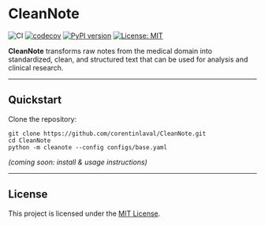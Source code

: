 # CleanNote

![CI](https://github.com/corentinlaval/CleanNote/actions/workflows/ci.yml/badge.svg?branch=main)
[![codecov](https://codecov.io/gh/corentinlaval/CleanNote/branch/main/graph/badge.svg?branch=main)](https://codecov.io/gh/corentinlaval/CleanNote)
[![PyPI version](https://img.shields.io/pypi/v/cleanote.svg)](https://pypi.org/project/cleanote/)
[![License: MIT](https://img.shields.io/badge/License-MIT-yellow.svg)](LICENSE)  


**CleanNote** transforms raw notes from the medical domain into standardized, clean, and structured text that can be used for analysis and clinical research.  

---

## Quickstart  

Clone the repository:  

```
git clone https://github.com/corentinlaval/CleanNote.git
cd CleanNote
python -m cleanote --config configs/base.yaml
```

*(coming soon: install & usage instructions)*  

---

## License  
This project is licensed under the [MIT License](LICENSE).  
